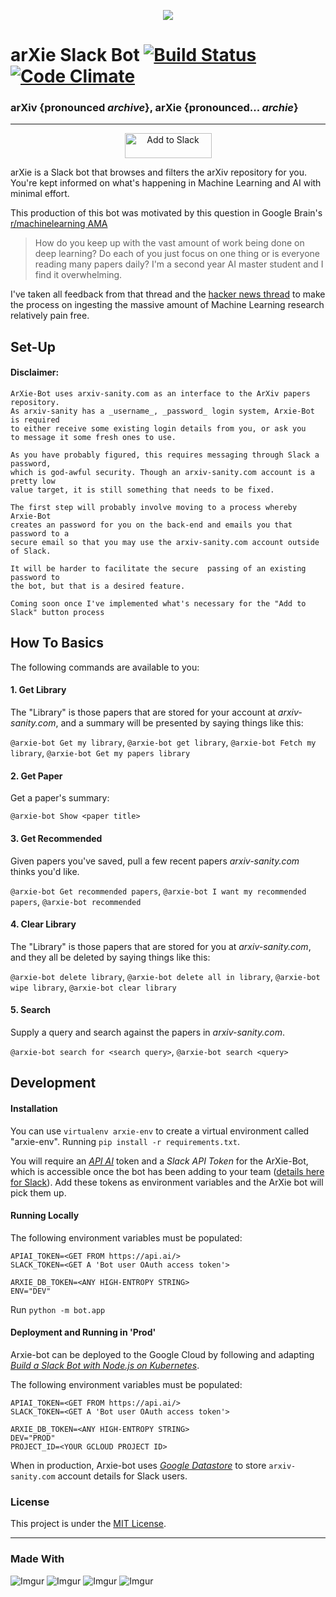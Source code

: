 <p align="center">
  <img src='images/arXie_300.png'/>
</p>

# **arXie Slack Bot** [![Build Status](https://travis-ci.org/thundergolfer/arXie-Bot.svg?branch=master)](https://travis-ci.org/thundergolfer/arXie-Bot) [![Code Climate](https://codeclimate.com/github/thundergolfer/arXie-Bot/badges/gpa.svg)](https://codeclimate.com/github/thundergolfer/arXie-Bot)

### arXiv {pronounced *archive*}, arXie {pronounced... *archie*}


---------------

<p align="center">
  <a href="https://slack.com/oauth/authorize?scope=commands,bot&client_id=31179650306.145700550929">
    <img alt="Add to Slack" height="40" width="139" src="https://platform.slack-edge.com/img/add_to_slack.png" srcset="https://platform.slack-edge.com/img/add_to_slack.png 1x, https://platform.slack-edge.com/img/add_to_slack@2x.png 2x" />
  </a>
</p>

arXie is a Slack bot that browses and filters the arXiv repository for you. You're kept informed on what's happening in Machine Learning and AI with minimal effort.

This production of this bot was motivated by this question in Google Brain's [r/machinelearning AMA](https://www.reddit.com/r/MachineLearning/comments/4w6tsv/ama_we_are_the_google_brain_team_wed_love_to/?st=irvvkvu4&sh=b50d5ce3)

> How do you keep up with the vast amount of work being done on deep learning? Do each of you just focus on one thing or is everyone reading many papers daily? I'm a second year AI master student and I find it overwhelming.

I've taken all feedback from that thread and the [hacker news thread](https://news.ycombinator.com/item?id=12233289) to make the process on ingesting the massive amount of Machine Learning research relatively pain free.

## Set-Up

#### **Disclaimer:**
```
ArXie-Bot uses arxiv-sanity.com as an interface to the ArXiv papers repository.
As arxiv-sanity has a _username_, _password_ login system, Arxie-Bot is required
to either receive some existing login details from you, or ask you
to message it some fresh ones to use.

As you have probably figured, this requires messaging through Slack a password,
which is god-awful security. Though an arxiv-sanity.com account is a pretty low
value target, it is still something that needs to be fixed.

The first step will probably involve moving to a process whereby Arxie-Bot
creates an password for you on the back-end and emails you that password to a
secure email so that you may use the arxiv-sanity.com account outside of Slack.

It will be harder to facilitate the secure  passing of an existing password to
the bot, but that is a desired feature.
```

`Coming soon once I've implemented what's necessary for the "Add to Slack" button process`

## How To Basics

The following commands are available to you:

#### 1. Get Library

The "Library" is those papers that are stored for your account at *arxiv-sanity.com*, and a summary will be presented by saying things like this:

`@arxie-bot Get my library`, `@arxie-bot get library`, `@arxie-bot Fetch my library`, `@arxie-bot Get my papers library`

#### 2. Get Paper

Get a paper's summary:

`@arxie-bot Show <paper title>`

#### 3. Get Recommended

Given papers you've saved, pull a few recent papers *arxiv-sanity.com* thinks you'd like.

`@arxie-bot Get recommended papers`, `@arxie-bot I want my recommended papers`, `@arxie-bot recommended`

#### 4. Clear Library

The "Library" is those papers that are stored for you at *arxiv-sanity.com*, and they all be deleted by saying things like this:

`@arxie-bot delete library`, `@arxie-bot delete all in library`, `@arxie-bot wipe library`, `@arxie-bot clear library`

#### 5. Search

Supply a query and search against the papers in *arxiv-sanity.com*.

`@arxie-bot search for <search query>`, `@arxie-bot search <query>`

## Development

#### Installation

You can use `virtualenv arxie-env` to create a virtual environment called "arxie-env". Running `pip install -r requirements.txt`.

You will require an [*API AI*](https://api.ai/) token and a *Slack API Token* for the ArXie-Bot, which is accessible once the bot has been adding to your team ([details here for Slack](https://api.slack.com/bot-users)). Add these tokens as environment variables and the ArXie bot will pick them up.

#### Running Locally

The following environment variables must be populated:

```
APIAI_TOKEN=<GET FROM https://api.ai/>
SLACK_TOKEN=<GET A 'Bot user OAuth access token'>

ARXIE_DB_TOKEN=<ANY HIGH-ENTROPY STRING>
ENV="DEV"
```

Run `python -m bot.app`

#### Deployment and Running in 'Prod'

Arxie-bot can be deployed to the Google Cloud by following and adapting [*Build a Slack Bot with Node.js on Kubernetes*](https://codelabs.developers.google.com/codelabs/cloud-slack-bot/index.html?index=..%2F..%2Findex#4).

The following environment variables must be populated:

```
APIAI_TOKEN=<GET FROM https://api.ai/>
SLACK_TOKEN=<GET A 'Bot user OAuth access token'>

ARXIE_DB_TOKEN=<ANY HIGH-ENTROPY STRING>
DEV="PROD"
PROJECT_ID=<YOUR GCLOUD PROJECT ID>
```

When in production, Arxie-bot uses [*Google Datastore*](https://cloud.google.com/datastore/) to store `arxiv-sanity.com` account details for Slack users.

### License
This project is under the [MIT License](https://opensource.org/licenses/MIT).

------
### Made With

![Imgur](http://i.imgur.com/Fd6Kk9T.png) ![Imgur](http://i.imgur.com/rikiMi0.jpg) ![Imgur](http://i.imgur.com/BwhBHyx.jpg) ![Imgur](http://i.imgur.com/k289uw5.jpg)
